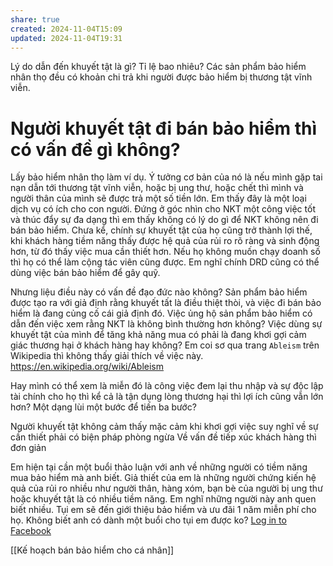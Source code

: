 ```yaml
---
share: true
created: 2024-11-04T15:09
updated: 2024-11-04T19:31
---
```

Lý do dẫn đến khuyết tật là gì? Tỉ lệ bao nhiêu?
Các sản phẩm bảo hiểm nhân thọ đều có khoản chi trả khi người được bảo hiểm bị thương tật vĩnh viễn. 

# Người khuyết tật đi bán bảo hiểm thì có vấn đề gì không? 
Lấy bảo hiểm nhân thọ làm ví dụ. Ý tưởng cơ bản của nó là nếu mình gặp tai nạn dẫn tới thương tật vĩnh viễn, hoặc bị ung thư, hoặc chết thì mình và người thân của mình sẽ được trả một số tiền lớn. Em thấy đây là một loại dịch vụ có ích cho con người. Đứng ở góc nhìn cho NKT một công việc tốt và thúc đẩy sự đa dạng thì em thấy không có lý do gì để NKT không nên đi bán bảo hiểm. Chưa kể, chính sự khuyết tật của họ cũng trở thành lợi thế, khi khách hàng tiềm năng thấy được hệ quả của rủi ro rõ ràng và sinh động hơn, từ đó thấy việc mua cần thiết hơn. Nếu họ không muốn chạy doanh số thì họ có thể làm cộng tác viên cũng được. Em nghĩ chính DRD cũng có thể dùng việc bán bảo hiểm để gây quỹ.

Nhưng liệu điều này có vấn đề đạo đức nào không? Sản phẩm bảo hiểm được tạo ra với giả định rằng khuyết tất là điều thiệt thòi, và việc đi bán bảo hiểm là đang củng cố cái giả định đó. Việc ủng hộ sản phẩm bảo hiểm có dẫn đến việc xem rằng NKT là không bình thường hơn không? Việc dùng sự khuyết tật của mình để tăng khả năng mua có phải là đang khơi gợi cảm giác thương hại ở khách hàng hay không? Em coi sơ qua trang `Ableism` trên Wikipedia thì không thấy giải thích về việc này.
https://en.wikipedia.org/wiki/Ableism

Hay mình có thể xem là miễn đó là công việc đem lại thu nhập và sự độc lập tài chính cho họ thì kể cả là tận dụng lòng thương hại thì lợi ích cũng vẫn lớn hơn? Một dạng lùi một bước để tiến ba bước?

Người khuyết tật không cảm thấy mặc cảm khi 
khơi gợi việc suy nghĩ về sự cần thiết phải có biện pháp phòng ngừa
Về vấn đề tiếp xúc khách hàng thì đơn giản 




Em hiện tại cần một buổi thảo luận với anh về những người có tiềm năng mua bảo hiểm mà anh biết. Giả thiết của em là những người chứng kiến hệ quả của rủi ro nhiều như người thân, hàng xóm, bạn bè của người bị ung thư hoặc khuyết tật là có nhiều tiềm năng. Em nghĩ những người này anh quen biết nhiều. Tụi em sẽ đến giới thiệu bảo hiểm và ưu đãi 1 năm miễn phí cho họ. Không biết anh có dành một buổi cho tụi em được ko?
[Log in to Facebook](https://www.facebook.com/groups/435488508882765/pending_posts/571568648608083/)

[[Kế hoạch bán bảo hiểm cho cá nhân]]